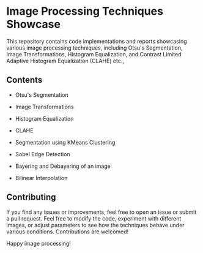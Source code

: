 # Image Processing Techniques Showcase

This repository contains code implementations and reports showcasing various image processing techniques, including Otsu's Segmentation, Image Transformations, Histogram Equalization, and Contrast Limited Adaptive Histogram Equalization (CLAHE) etc.,

## Contents

- Otsu's Segmentation

- Image Transformations

- Histogram Equalization

- CLAHE
  
- Segmentation using KMeans Clustering
  
- Sobel Edge Detection

- Bayering and Debayering of an image

- Bilinear Interpolation



## Contributing

If you find any issues or improvements, feel free to open an issue or submit a pull request. Feel free to modify the code, experiment with different images, or adjust parameters to see how the techniques behave under various conditions. Contributions are welcomed!

Happy image processing! 
